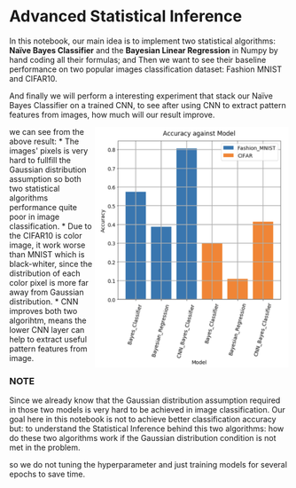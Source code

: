 # Advanced Statistical Inference

In this notebook, our main idea is to implement two statistical algorithms: **Naïve Bayes Classifier** and the **Bayesian Linear Regression** in Numpy by hand coding all their formulas; and Then we want to see their baseline performance on two popular images classification dataset: Fashion MNIST and CIFAR10. 

And finally we will perform a interesting experiment that stack our Naïve Bayes Classifier on a trained CNN, to see after using CNN to extract pattern features from images, how much will our result improve.



<img align="right" src="images/result_img.png" width="350">
we can see from the above result:
 * The images' pixels is very hard to fullfill the Gaussian distribution assumption so both two statistical algorithms performance quite poor in image classification.
 * Due to the CIFAR10 is color image, it work worse than MNIST which is black-whiter, since the distribution of each color pixel is more far away from Gaussian distribution.
 * CNN improves both two algorihtm, means the lower CNN layer can help to extract useful pattern features from image.



### NOTE
Since we already know that the Gaussian distribution assumption required in those two models is very hard to be achieved in image classification. Our goal here in this notebook is not to achieve better classification accuracy but: to understand the Statistical Inference behind this two algorithms: how do these two algorithms work if the Gaussian distribution condition is not met in the problem.

so we do not tuning the hyperparameter and just training models for several epochs to save time.








